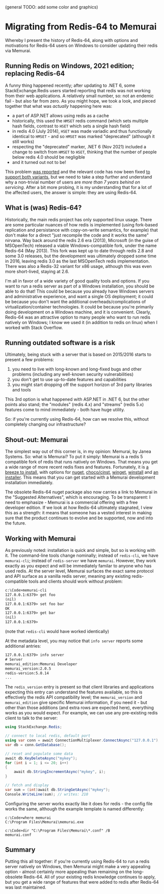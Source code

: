 (general TODO: add some color and graphics)

# Migrating from Redis-64 to Memurai

Whereby I present the history of Redis-64, along with options and motivations for Redis-64 users on Windows to consider updating their redis via Memurai. 

## Running Redis on Windows, 2021 edition; replacing Redis-64

A funny thing happened recently; after updating to .NET 6, some StackExchange.Redis users started reporting that redis was not working
from their web applications. A relatively small number, so: not an endemic fail - but also far from zero. As you might hope, we took
a look, and pieced together that what was *actually* happening here was:

- a part of ASP.NET allows using redis as a cache
- historically, this used the `HMSET` redis command (which sets multiple hash fields, contrast to `HSET` which sets a single hash field)
- in redis 4.0 (July 2014), `HSET` was made variadic and thus functionally identical to `HMSET` - and so `HMSET` was marked "deprecated" (although it still works)
- respecting the "deprecated" marker, .NET 6 (Nov 2021) included a change to switch from `HMSET` to `HSET`, thinking that the number of people below redis 4.0 should be negligible
- and it turned out not to be!

This problem [was reported](https://github.com/dotnet/aspnetcore/issues/38715) and the relevant code has now been fixed [to support both variants](https://github.com/dotnet/aspnetcore/pull/38927), but we need to take a step further and understand why a non-trivial number of users are *more than 7 years behind on servicing*. After a bit more probing, it is my understanding that for a lot of the affected users, the answer is simple: they are using Redis-64.

## What is (was) Redis-64?

Historically, the main redis project has only supported linux usage. There are some particular nuances of how redis is implemented (using
fork-based replication and persistance with copy-on-write semantics, for example) that don't make for a direct "just recompile the code and it works the same" nirvana. Way back around the redis 2.6 era (2013), Microsoft (in the guise of MSOpenTech) released a viable Windows-compatible fork, under the name Redis-64 (May 2013). This fork was kept up to date through redis 2.8 and some 3.0 releases, but the development was ultimately dropped some time in 2016, leaving redis 3.0 as the last MSOpenTech redis implementation. There was also a Redis-32 variant for x86 usage, although this was even more short-lived, staying at 2.6.

I'm all in favor of a wide variety of good quality tools and options. If you want to run a redis server as part of a Windows installation, you should be able to do that! This could be because you already have Windows servers and administrative experience, and want a single OS deployment; it could be because you don't want the additional overheads/complications of virtualization/container technologies. It could be because you're primarily doing development on a Windows machine, and it is convenient. Clearly, Redis-64 was an attractive option to many people who want to run redis natively on Windows; I know we used it (in addition to redis on linux) when I worked with Stack Overflow.

## Running outdated software is a risk

Ultimately, being stuck with a server that is based on 2015/2016 starts to present a few problems:

1. you need to live with long-known and long-fixed bugs and other problems (including any well-known security vulnerabilities)
2. you don't get to use up-to-date features and capabilities
3. you might start dropping off the support horizon of 3rd party libraries and tools

This 3rd option is what happened with ASP.NET in .NET 6, but the other points also stand; the "modules" (redis 4.x) and "streams" (redis 5.x) features come to mind immediately - both have huge utility.

So: if you're currently using Redis-64, how can we resolve this, without completely changing our infrastructure?

## Shout-out: Memurai

The simplest way out of this corner is, in my opinion: Memurai, by Janea Systems. So: what is Memurai? To put it simply: Memurai is a redis 5 compatible fork of redis that runs natively on Windows. That means you get a wide range of more recent redis fixes and features. Fortunately, it is [a breeze to install](https://www.memurai.com/blog/install-redis-windows-alternatives-such-as-memurai), with options for [nuget](https://www.nuget.org/packages/MemuraiDeveloper/), [choco/cinst](https://community.chocolatey.org/packages/memurai-developer/), [winget](https://winget.run/pkg/Memurai/MemuraiDeveloper), [winstall](https://winstall.app/apps/Memurai.MemuraiDeveloper) and [an installer](https://www.memurai.com/get-memurai). This means that you can get started with a Memurai development installation immediately.

The obsolete Redis-64 nuget package also now carries a link to Memurai in the  "Suggested Alternatives", which is encouraging. To be transparent: I need to emphasize - Memurai is a commercial offering with a free developer edition. If we look at how Redis-64 ultimately stagnated, I view this as a strength: it means that someone has a vested interest in making sure that the product continues to evolve and be supported, now and into the future.

## Working with Memurai

As previously noted: installation is quick and simple, but so is working with it. The command-line tools change nominally; instead of `redis-cli`, we have `memurai-cli`; instead of `redis-server` we have `memurai`. However, they work exactly as you expect and will be immediately familar to anyone who has used redis. At the server level, Memurai surfaces the exact same protocol and API surface as a vanilla redis server, meaning any existing redis-compatible tools and clients should work without problem:


``` txt
c:\Code>memurai-cli
127.0.0.1:6379> get foo
(nil)
127.0.0.1:6379> set foo bar
OK
127.0.0.1:6379> get bar
(nil)
127.0.0.1:6379>
```

(note that `redis-cli` would have worked identically)

At the metadata level, you may notice that `info server` reports some additional antries:

``` txt
127.0.0.1:6379> info server
# Server
memurai_edition:Memurai Developer
memurai_version:2.0.5
redis-version:5.0.14
...
```

The `redis_version` entry is present so that client libraries and applications expecting this entry can understand the features available, so this is effectively the redis API compatibility level; the `memurai_version` and `memurai_edition` give specific Memurai information, if you need it - but other than those additions (and extra rows are expected here), everything works as you would expect. For example, we can use any pre-existing redis client to talk to the server:

``` c#
using StackExchange.Redis;

// connect to local redis, default port
using var conn = await ConnectionMultiplexer.ConnectAsync("127.0.0.1");
var db = conn.GetDatabase();

// reset and populate some data
await db.KeyDeleteAsync("mykey");
for (int i = 1; i <= 20; i++)
{
    await db.StringIncrementAsync("mykey", i);
}

// fetch and display
var sum = (int)await db.StringGetAsync("mykey");
Console.WriteLine(sum); // writes: 210
```

Configuring the server works exactly like it does for redis - the config file works the same, although the example template is named differently:

```
c:\Code>where memurai
C:\Program Files\Memurai\memurai.exe

c:\Code>dir "C:\Program Files\Memurai\*.conf" /B
memurai.conf
```

## Summary

Putting this all together: if you're currently using Redis-64 to run a redis server natively on Windows, then Memurai might make a very appealing option - almost certainly more appealing than remaining on the long-obsolete Redis-64. All of your existing redis knowledge continues to apply, but you get a wide range of features that were added to redis after Redis-64 was last maintained.